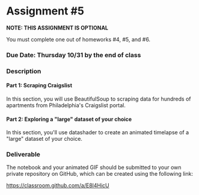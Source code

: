 # Assignment #5

**NOTE: THIS ASSIGNMENT IS OPTIONAL**

You must complete one out of homeworks #4, #5, and #6.

### Due Date: Thursday 10/31 by the end of class

### Description

#### Part 1: Scraping Craigslist

In this section, you will use BeautifulSoup to scraping data for hundreds of apartments from Philadelphia's Craigslist portal.

#### Part 2: Exploring a "large" dataset of your choice

In this section, you'll use datashader to create an animated timelapse of a "large" dataset of your choice.

### Deliverable

The notebook and your animated GIF should be submitted to your own private repository on GitHub, which can be created using the following link:

https://classroom.github.com/a/E8l4HicU
